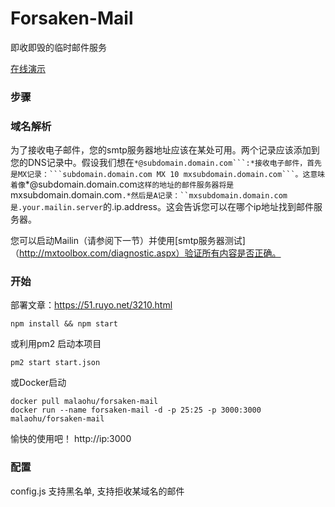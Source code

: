 
Forsaken-Mail
==============
即收即毁的临时邮件服务

[在线演示](http://forsaken.somecolor.cc:3000/)


### 步骤 

### 域名解析 

为了接收电子邮件，您的smtp服务器地址应该在某处可用。两个记录应该添加到您的DNS记录中。假设我们想在``*@subdomain.domain.com```:*接收电子邮件，首先是MX记录：```subdomain.domain.com MX 10 mxsubdomain.domain.com```。这意味着像``*@subdomain.domain.com``这样的地址的邮件服务器将是``mxsubdomain.domain.com```.*然后是A记录：``mxsubdomain.domain.com是.your.mailin.server```的.ip.address。这会告诉您可以在哪个ip地址找到邮件服务器。

您可以启动Mailin（请参阅下一节）并使用[smtp服务器测试]（http://mxtoolbox.com/diagnostic.aspx）验证所有内容是否正确。


### 开始 

部署文章：https://51.ruyo.net/3210.html

```
npm install && npm start
```

或利用pm2 启动本项目
```
pm2 start start.json
```

或Docker启动
```
docker pull malaohu/forsaken-mail
docker run --name forsaken-mail -d -p 25:25 -p 3000:3000 malaohu/forsaken-mail
```


愉快的使用吧！ 
http://ip:3000

### 配置

config.js 支持黑名单, 支持拒收某域名的邮件
